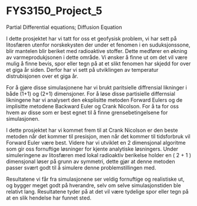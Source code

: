 # FYS3150_Project_5
Partial Differential equations; Diffusion Equation

I dette prosjektet har vi tatt for oss et geofysisk problem, vi har sett på litosfæren utenfor norskekysten der under et fenomen i en suduksjonssone, blir mantelen blir beriket med radioaktive stoffer. Dette medfører en økning av varmeprodukjsonen i dette område. Vi ønsker å finne ut om det vil være mulig å finne bevis, spor eller tegn på at et slikt fenomen har skjedd for over et giga år siden. Derfor har vi sett på utviklingen av temperatur distrubisjonen over et giga år.

For å gjøre disse simulasjonene har vi brukt paritsielle diffrensial likninger i både (1+1) og (2+1) dimensjoner. For å løse disse partisielle differnsial likningene har vi analysert den eksplisitte metoden Forward Eulers og de implisitte metodene Backward Euler og Crank Nicolson. For å ta for oss hvem av disse som er best egnet til å finne grensebetingelsene for simulasjonen.

I dette prosjektet har vi kommet frem til at Crank Nicolson er den beste metoden når det kommer til presisjon, men når det kommer til tidsforbruk vil Forward Euler være best. Videre har vi utviklet en 2 dimensjonal algoritme som gir oss fornuftige løsninger for kjente analytiske løsningers. Under simuleringene av litosfæren med lokal radioaktiv berikelse holder en ( 2 + 1 ) dimensjonal løser på grunn av symmetri, dette gjør at denne metoden passer svært godt til å simulere denne problemstillingen med.

Resultatene vi får fra simulasjonene ser veldig fornuftige og realistiske ut, og bygger meget godt på hverandre, selv om selve simulasjonstiden ble relativt lang. Resultatene tyder på at det vil være tydelige spor eller tegn på at en slik hendelse har funnet sted.
